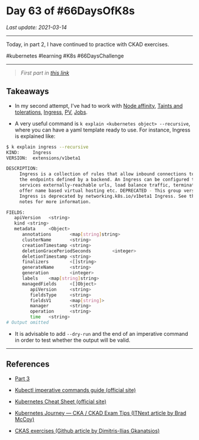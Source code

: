 # Day 63 of #66DaysOfK8s

_Last update: 2021-03-14_

---
Today, in part 2, I have continued to practice with CKAD exercises.

#kubernetes #learning #K8s #66DaysChallenge

---

> _First part in [this link](https://github.com/jp-chl/66DaysOfK8s/blob/master/challenge/week09/day62)_

## Takeaways

* In my second attempt, I've had to work with [Node affinity](https://github.com/jp-chl/66DaysOfK8s/blob/master/challenge/week06/day36), [Taints and tolerations](https://github.com/jp-chl/66DaysOfK8s/blob/master/challenge/week05/day35), [Ingress](https://kubernetes.io/docs/concepts/services-networking/ingress/), [PV](https://github.com/jp-chl/66DaysOfK8s/blob/master/challenge/week05/day30), [Jobs](https://github.com/jp-chl/66DaysOfK8s/blob/master/challenge/week04/day25).

* A very useful command is ```k explain <kubernetes object> --recursive```, where you can have a yaml template ready to use. For instance, Ingress is explained like:

```bash
$ k explain ingress --recursive
KIND:     Ingress
VERSION:  extensions/v1beta1

DESCRIPTION:
     Ingress is a collection of rules that allow inbound connections to reach
     the endpoints defined by a backend. An Ingress can be configured to give
     services externally-reachable urls, load balance traffic, terminate SSL,
     offer name based virtual hosting etc. DEPRECATED - This group version of
     Ingress is deprecated by networking.k8s.io/v1beta1 Ingress. See the release
     notes for more information.

FIELDS:
   apiVersion   <string>
   kind <string>
   metadata     <Object>
      annotations       <map[string]string>
      clusterName       <string>
      creationTimestamp <string>
      deletionGracePeriodSeconds        <integer>
      deletionTimestamp <string>
      finalizers        <[]string>
      generateName      <string>
      generation        <integer>
      labels    <map[string]string>
      managedFields     <[]Object>
         apiVersion     <string>
         fieldsType     <string>
         fieldsV1       <map[string]>
         manager        <string>
         operation      <string>
         time   <string>
# Output omitted
```

* It is advisable to add ```--dry-run``` and the end of an imperative command in order to test whether the output will be valid.

---

## References

* [Part 3](https://github.com/jp-chl/66DaysOfK8s/blob/master/challenge/week10/day64)

* [Kubectl imperative commands guide (official site)](https://kubernetes.io/docs/reference/generated/kubectl/kubectl-commands)

* [Kubernetes Cheat Sheet (official site)](https://kubernetes.io/docs/reference/kubectl/cheatsheet/)

* [Kubernetes Journey — CKA / CKAD Exam Tips (ITNext article by Brad McCoy)](https://itnext.io/kubernetes-journey-cka-ckad-exam-tips-ff73e4672833)

* [CKAS exercises (Github article by Dimitris-Ilias Gkanatsios)](https://github.com/dgkanatsios/CKAD-exercises)
